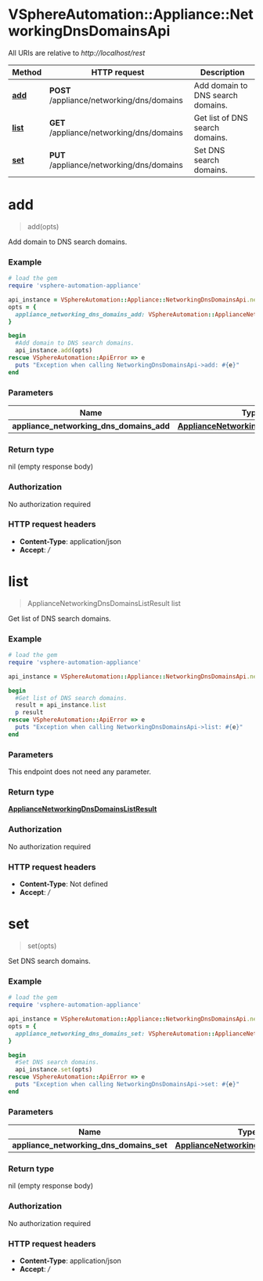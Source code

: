 # VSphereAutomation::Appliance::NetworkingDnsDomainsApi

All URIs are relative to *http://localhost/rest*

Method | HTTP request | Description
------------- | ------------- | -------------
[**add**](NetworkingDnsDomainsApi.md#add) | **POST** /appliance/networking/dns/domains | Add domain to DNS search domains.
[**list**](NetworkingDnsDomainsApi.md#list) | **GET** /appliance/networking/dns/domains | Get list of DNS search domains.
[**set**](NetworkingDnsDomainsApi.md#set) | **PUT** /appliance/networking/dns/domains | Set DNS search domains.


# **add**
> add(opts)

Add domain to DNS search domains.

### Example
```ruby
# load the gem
require 'vsphere-automation-appliance'

api_instance = VSphereAutomation::Appliance::NetworkingDnsDomainsApi.new
opts = {
  appliance_networking_dns_domains_add: VSphereAutomation::ApplianceNetworkingDnsDomainsAdd.new # ApplianceNetworkingDnsDomainsAdd | 
}

begin
  #Add domain to DNS search domains.
  api_instance.add(opts)
rescue VSphereAutomation::ApiError => e
  puts "Exception when calling NetworkingDnsDomainsApi->add: #{e}"
end
```

### Parameters

Name | Type | Description  | Notes
------------- | ------------- | ------------- | -------------
 **appliance_networking_dns_domains_add** | [**ApplianceNetworkingDnsDomainsAdd**](ApplianceNetworkingDnsDomainsAdd.md)|  | [optional] 

### Return type

nil (empty response body)

### Authorization

No authorization required

### HTTP request headers

 - **Content-Type**: application/json
 - **Accept**: */*



# **list**
> ApplianceNetworkingDnsDomainsListResult list

Get list of DNS search domains.

### Example
```ruby
# load the gem
require 'vsphere-automation-appliance'

api_instance = VSphereAutomation::Appliance::NetworkingDnsDomainsApi.new

begin
  #Get list of DNS search domains.
  result = api_instance.list
  p result
rescue VSphereAutomation::ApiError => e
  puts "Exception when calling NetworkingDnsDomainsApi->list: #{e}"
end
```

### Parameters
This endpoint does not need any parameter.

### Return type

[**ApplianceNetworkingDnsDomainsListResult**](ApplianceNetworkingDnsDomainsListResult.md)

### Authorization

No authorization required

### HTTP request headers

 - **Content-Type**: Not defined
 - **Accept**: */*



# **set**
> set(opts)

Set DNS search domains.

### Example
```ruby
# load the gem
require 'vsphere-automation-appliance'

api_instance = VSphereAutomation::Appliance::NetworkingDnsDomainsApi.new
opts = {
  appliance_networking_dns_domains_set: VSphereAutomation::ApplianceNetworkingDnsDomainsSet.new # ApplianceNetworkingDnsDomainsSet | 
}

begin
  #Set DNS search domains.
  api_instance.set(opts)
rescue VSphereAutomation::ApiError => e
  puts "Exception when calling NetworkingDnsDomainsApi->set: #{e}"
end
```

### Parameters

Name | Type | Description  | Notes
------------- | ------------- | ------------- | -------------
 **appliance_networking_dns_domains_set** | [**ApplianceNetworkingDnsDomainsSet**](ApplianceNetworkingDnsDomainsSet.md)|  | [optional] 

### Return type

nil (empty response body)

### Authorization

No authorization required

### HTTP request headers

 - **Content-Type**: application/json
 - **Accept**: */*



